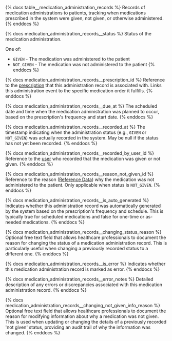 {% docs table__medication_administration_records %}
Records of medication administrations to patients, tracking when medications prescribed in the system were given, not given, or otherwise administered.
{% enddocs %}

{% docs medication_administration_records__status %}
Status of the medication administration.

One of:
- `GIVEN` - The medication was administered to the patient
- `NOT_GIVEN` - The medication was not administered to the patient
{% enddocs %}

{% docs medication_administration_records__prescription_id %}
Reference to the [prescription](#!/source/source.tamanu.tamanu.prescriptions) that this administration record is associated with. Links this administration event to the specific medication order it fulfills.
{% enddocs %}

{% docs medication_administration_records__due_at %}
The scheduled date and time when the medication administration was planned to occur, based on the prescription's frequency and start date.
{% enddocs %}

{% docs medication_administration_records__recorded_at %}
The timestamp indicating when the administration status (e.g., `GIVEN` or `NOT_GIVEN`) was actually recorded in the system. May be null if the status has not yet been recorded.
{% enddocs %}

{% docs medication_administration_records__recorded_by_user_id %}
Reference to the [user](#!/model/model.public.users) who recorded that the medication was given or not given.
{% enddocs %}

{% docs medication_administration_records__reason_not_given_id %}
Reference to the reason ([Reference Data](#!/source/source.tamanu.tamanu.reference_data)) why the medication was not administered to the patient. Only applicable when status is `NOT_GIVEN`.
{% enddocs %}

{% docs medication_administration_records__is_auto_generated %}
Indicates whether this administration record was automatically generated by the system based on the prescription's frequency and schedule. This is typically true for scheduled medications and false for one-time or as-needed medications.
{% enddocs %}

{% docs medication_administration_records__changing_status_reason %}
Optional free text field that allows healthcare professionals to document the reason for changing the status of a medication administration record. This is particularly useful when changing a previously recorded status to a different one.
{% enddocs %}

{% docs medication_administration_records__is_error %}
Indicates whether this medication administration record is marked as error.
{% enddocs %}

{% docs medication_administration_records__error_notes %}
Detailed description of any errors or discrepancies associated with this medication administration record.
{% enddocs %}

{% docs medication_administration_records__changing_not_given_info_reason %}
Optional free text field that allows healthcare professionals to document the reason for modifying information about why a medication was not given. This is used when updating or changing the details of a previously recorded 'not given' status, providing an audit trail of why the information was changed.
{% enddocs %}
